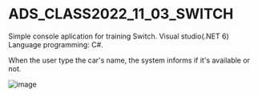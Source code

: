 # ADS_CLASS2022_11_03_SWITCH

Simple console aplication for training Switch.
Visual studio(.NET 6)
Language programming: C#.


When the user type the car's name, the system informs if it's available or not.

![image](https://user-images.githubusercontent.com/104734490/199773222-dd347586-5122-48cf-a700-1db42170c1e3.png)
